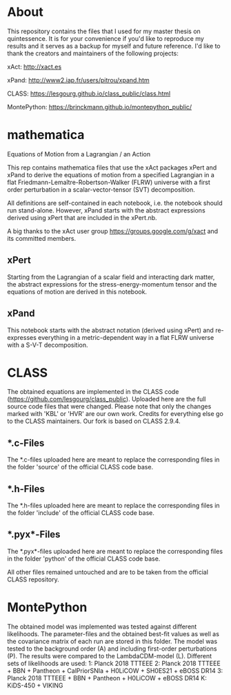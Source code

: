 # About
This repository contains the files that I used for my master thesis on quintessence. It is for your convenience if you'd like to reproduce my results and it serves as a backup for myself and future reference. I'd like to thank the creators and maintainers of the following projects:

xAct: http://xact.es

xPand: http://www2.iap.fr/users/pitrou/xpand.htm

CLASS: https://lesgourg.github.io/class_public/class.html

MontePython: https://brinckmann.github.io/montepython_public/


# mathematica
Equations of Motion from a Lagrangian / an Action

This rep contains mathematica files that use the xAct packages xPert and xPand to derive the equations of motion from a specified Lagrangian in a flat Friedmann-Lemaître-Robertson-Walker (FLRW) universe with a first order perturbation in a scalar-vector-tensor (SVT) decomposition.

All definitions are self-contained in each notebook, i.e. the notebook should run stand-alone. However, xPand starts with the abstract expressions derived using xPert that are included in the xPert.nb.

A big thanks to the xAct user group https://groups.google.com/g/xact and its committed members.

## xPert
Starting from the Lagrangian of a scalar field and interacting dark matter, the abstract expressions for the stress-energy-momentum tensor and the equations of motion are derived in this notebook.

## xPand
This notebook starts with the abstract notation (derived using xPert) and re-expresses everything in a metric-dependent way in a flat FLRW universe with a S-V-T decomposition.

# CLASS
The obtained equations are implemented in the CLASS code (https://github.com/lesgourg/class_public). Uploaded here are the full source code files that were changed. Please note that only the changes marked with 'KBL' or 'HVR' are our own work. Credits for everything else go to the CLASS maintainers. Our fork is based on CLASS 2.9.4.
## \*.c-Files
The \*.c-files uploaded here are meant to replace the corresponding files in the folder 'source' of the official CLASS code base.
## \*.h-Files
The \*.h-files uploaded here are meant to replace the corresponding files in the folder 'include' of the official CLASS code base.
## \*.pyx\*-Files
The \*.pyx\*-files uploaded here are meant to replace the corresponding files in the folder 'python' of the official CLASS code base.


All other files remained untouched and are to be taken from the official CLASS repository.

# MontePython
The obtained model was implemented was tested against different likelihoods. The parameter-files and the obtained best-fit values as well as the covariance matrix of each run are stored in this folder. The model was tested to the background order (A) and including first-order perturbations (P). The results were compared to the LambdaCDM-model (L).
Different sets of likelihoods are used:
1: Planck 2018 TTTEEE
2: Planck 2018 TTTEEE + BBN + Pantheon + CalPriorSNIa + H0LiCOW + SH0ES21 + eBOSS DR14
3: Planck 2018 TTTEEE + BBN + Pantheon + H0LiCOW + eBOSS DR14
K: KiDS-450 + VIKING

